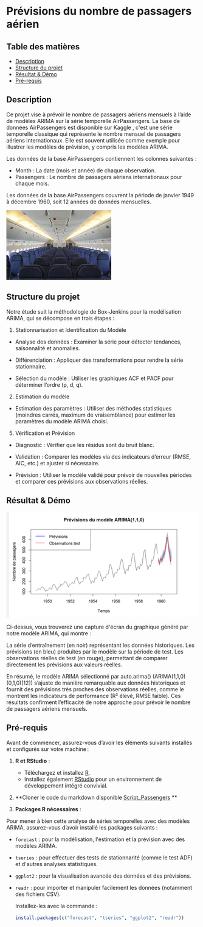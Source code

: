 # Prévisions du nombre de passagers aérien

## Table des matières 

- [Description](#description)
- [Structure du projet](#structure)
- [Résultat & Démo](#Résultat&Démo)
- [Pré-requis](#pré-requis)

## Description


Ce projet vise à prévoir le nombre de passagers aériens mensuels à l’aide de modèles ARIMA sur la série temporelle AirPassengers. La base de données AirPassengers  est disponible sur Kaggle , c'est une série temporelle classique qui représente le nombre mensuel de passagers aériens internationaux. Elle est souvent utilisée comme exemple pour illustrer les modèles de prévision, y compris les modèles ARIMA.

Les données de la base AirPassengers contiennent les colonnes suivantes :

* Month : La date (mois et année) de chaque observation.
* Passengers : Le nombre de passagers aériens internationaux pour chaque mois.

Les données de la base AirPassengers couvrent la période de janvier 1949 à décembre 1960, soit 12 années de données mensuelles.

![](Avion.jpeg)


## Structure du projet

Notre étude suit la méthodologie de Box-Jenkins pour la modélisation ARIMA, qui se décompose en trois étapes :

1. Stationnarisation et Identification du Modèle

* Analyse des données : Examiner la série pour détecter tendances, saisonnalité et anomalies.

* Différenciation : Appliquer des transformations pour rendre la série stationnaire.

* Sélection du modèle : Utiliser les graphiques ACF et PACF pour déterminer l’ordre (p, d, q).


2. Estimation du modèle

* Estimation des paramètres : Utiliser des méthodes statistiques (moindres carrés, maximum de vraisemblance) pour estimer les paramètres du modèle ARIMA choisi.

5. Vérification et Prévision

* Diagnostic : Vérifier que les résidus sont du bruit blanc.

* Validation : Comparer les modèles via des indicateurs d’erreur (RMSE, AIC, etc.) et ajuster si nécessaire.

* Prévision : Utiliser le modèle validé pour prévoir de nouvelles périodes et comparer ces prévisions aux observations réelles.




## Résultat & Démo

![](Prévision_TS.png)

Ci-dessus, vous trouverez une capture d'écran du graphique généré par notre modèle ARIMA, qui montre :

La série d’entraînement (en noir) représentant les données historiques.
Les prévisions (en bleu) produites par le modèle sur la période de test.
Les observations réelles de test (en rouge), permettant de comparer directement les prévisions aux valeurs réelles.

En résumé, le modèle ARIMA sélectionné par auto.arima() (ARIMA(1,1,0)(0,1,0)[12]) s’ajuste de manière remarquable aux données historiques et fournit des prévisions très proches des observations réelles, comme le montrent les indicateurs de performance (R² élevé, RMSE faible). Ces résultats confirment l’efficacité de notre approche pour prévoir le nombre de passagers aériens mensuels.



## Pré-requis

Avant de commencer, assurez-vous d’avoir les éléments suivants installés et configurés sur votre machine :

1. **R et RStudio** :  
   - Téléchargez et installez [R](https://cran.r-project.org/).  
   - Installez également [RStudio](https://posit.co/download/rstudio/) pour un environnement de développement intégré convivial.
  
2. **Cloner le code du markdown disponible [Script_Passengers](Script_Passengers) ** 

3. **Packages R nécessaires** :  

Pour mener à bien cette analyse de séries temporelles avec des modèles ARIMA, assurez-vous d’avoir installé les packages suivants :

- `forecast` : pour la modélisation, l'estimation et la prévision avec des modèles ARIMA.
- `tseries` : pour effectuer des tests de stationnarité (comme le test ADF) et d'autres analyses statistiques.
- `ggplot2` : pour la visualisation avancée des données et des prévisions.
- `readr` : pour importer et manipuler facilement les données (notamment des fichiers CSV).

   Installez-les avec la commande :
   ```R
   install.packages(c("forecast", "tseries", "ggplot2", "readr"))
